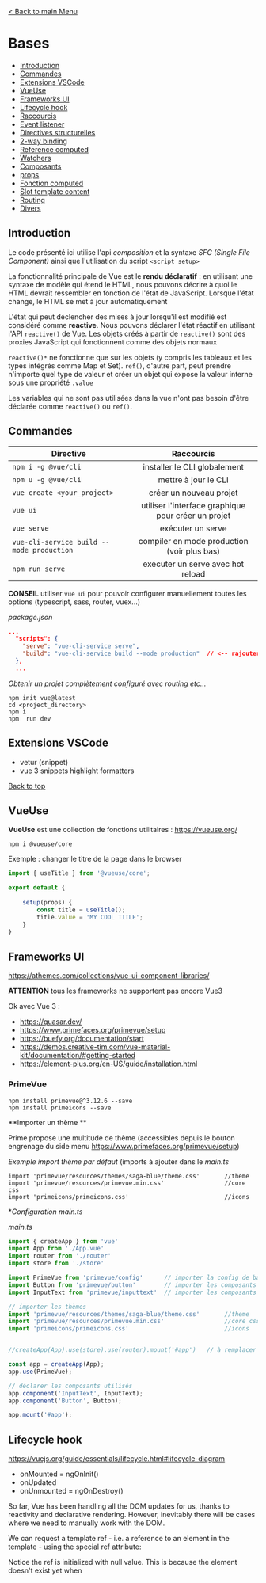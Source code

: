[< Back to main Menu](https://github.com/gsoulie/vue-resources/blob/main/vue-index.md)    

# Bases

* [Introduction](#introduction)      
* [Commandes](#commandes)      
* [Extensions VSCode](#extensions-vscode)     
* [VueUse](#vueuse)     
* [Frameworks UI](#frameworks-ui)     
* [Lifecycle hook](#lifecycle-hook)      
* [Raccourcis](#raccourcis)     
* [Event listener](#event-listener)     
* [Directives structurelles](#directives-structurelles)      
* [2-way binding](#2--way-binding)      
* [Reference computed](#reference-computed)     
* [Watchers](#watchers)       
* [Composants](#composants)       
* [props](#props)     
* [Fonction computed](#fonction-computed)     
* [Slot template content](#slot-template-content)     
* [Routing](#routing)     
* [Divers](#divers)     


## Introduction

Le code présenté ici utilise l'api *composition* et la syntaxe *SFC (Single File Component)* ainsi que l'utilisation du script ````<script setup>````

La fonctionnalité principale de Vue est le **rendu déclaratif** : en utilisant une syntaxe de modèle qui étend le HTML, nous pouvons décrire à quoi le HTML devrait ressembler en fonction de l'état de JavaScript. Lorsque l'état change, le HTML se met à jour automatiquement

L'état qui peut déclencher des mises à jour lorsqu'il est modifié est considéré comme **reactive**. Nous pouvons déclarer l'état réactif en utilisant l'API ````reactive()```` de Vue. Les objets créés à partir de ````reactive()```` sont des proxies JavaScript qui fonctionnent comme des objets normaux

````reactive()*```` ne fonctionne que sur les objets (y compris les tableaux et les types intégrés comme Map et Set). ````ref()````, d'autre part, peut prendre n'importe quel type de valeur et créer un objet qui expose la valeur interne sous une propriété ````.value````

Les variables qui ne sont pas utilisées dans la vue n'ont pas besoin d'être déclarée comme ````reactive()```` ou ````ref()````.

## Commandes
| Directive        | Raccourcis           |
| ------------- |:-------------:|
|````npm i -g @vue/cli````|installer le CLI globalement|
|````npm u -g @vue/cli````|mettre à jour le CLI|
|````vue create <your_project>````|créer un nouveau projet|
|````vue ui````|utiliser l'interface graphique pour créer un projet|
|````vue serve````|exécuter un serve|
|````vue-cli-service build --mode production````|compiler en mode production (voir plus bas)|
|````npm run serve````|exécuter un serve avec hot reload|

**CONSEIL** utiliser ````vue ui```` pour pouvoir configurer manuellement toutes les options (typescript, sass, router, vuex...)

*package.json*
````json
...
  "scripts": {
    "serve": "vue-cli-service serve",
    "build": "vue-cli-service build --mode production"	// <-- rajouter le mode de build. commande dans le terminal : $vue build
  },
  ...
````

*Obtenir un projet complètement configuré avec routing etc...*

````
npm init vue@latest
cd <project_directory>
npm i
npm  run dev
````

## Extensions VSCode

* vetur (snippet)    
* vue 3 snippets highlight formatters     
  
[Back to top](#bases)   

## VueUse

**VueUse** est une collection de fonctions utilitaires : https://vueuse.org/      

````npm i @vueuse/core````

Exemple : changer le titre de la page dans le browser

````typescript
import { useTitle } from '@vueuse/core';

export default {
    
    setup(props) {
        const title = useTitle();
        title.value = 'MY COOL TITLE';
    }
}
````

## Frameworks UI

https://athemes.com/collections/vue-ui-component-libraries/      

**ATTENTION** tous les frameworks ne supportent pas encore Vue3

Ok avec Vue 3 :
* https://quasar.dev/     
* https://www.primefaces.org/primevue/setup     
* https://buefy.org/documentation/start     
* https://demos.creative-tim.com/vue-material-kit/documentation/#getting-started      
* https://element-plus.org/en-US/guide/installation.html     

### PrimeVue

````
npm install primevue@^3.12.6 --save
npm install primeicons --save
````

**Importer un thème **

Prime propose une multitude de thème (accessibles depuis le bouton engrenage du side menu https://www.primefaces.org/primevue/setup)

*Exemple import thème par défaut* (imports à ajouter dans le *main.ts*

````
import 'primevue/resources/themes/saga-blue/theme.css'       //theme
import 'primevue/resources/primevue.min.css'                 //core css
import 'primeicons/primeicons.css'                           //icons
````

**Configuration main.ts*

*main.ts*
````typescript
import { createApp } from 'vue'
import App from './App.vue'
import router from './router'
import store from './store'

import PrimeVue from 'primevue/config'		// importer la config de base PrimeView
import Button from 'primevue/button'		// importer les composants boutons
import InputText from 'primevue/inputtext'	// importer les composants inputs

// importer les thèmes
import 'primevue/resources/themes/saga-blue/theme.css'       //theme
import 'primevue/resources/primevue.min.css'                 //core css
import 'primeicons/primeicons.css'                           //icons


//createApp(App).use(store).use(router).mount('#app')	// à remplacer par :

const app = createApp(App);
app.use(PrimeVue);

// déclarer les composants utilisés
app.component('InputText', InputText);	
app.component('Button', Button);

app.mount('#app');

````

## Lifecycle hook

https://vuejs.org/guide/essentials/lifecycle.html#lifecycle-diagram      

* onMounted = ngOnInit()      
* onUpdated      
* onUnmounted = ngOnDestroy()     

So far, Vue has been handling all the DOM updates for us, thanks to reactivity and declarative rendering. However, inevitably there will be cases where we need to manually work with the DOM.

We can request a template ref - i.e. a reference to an element in the template - using the special ref attribute:

Notice the ref is initialized with null value. This is because the element doesn't exist yet when <script setup> is executed. The template ref is only accessible after the component is mounted.

````html
<script setup>
import { ref, onMounted } from 'vue'

const p = ref(null)

onMounted(() => { p.value.textContent = 'mounted!' })
</script>

<template>
  <p ref="p">hello</p>
</template>
````
  
## Raccourcis

| Directive        | Raccourcis           |
| ------------- |:-------------:|
|````v-bind:<value>````|````:<value>````|
|````v-bind:class````|````:class````|
|````v-bind:id````|````:id````|
|````v-on:click````|````@click````|
|````v-on:<event_source>````|````@<event_source>````|
|````v-on:input````|````@input````|
  
[Back to top](#bases)   
  
  
## Event listener
  
````html
<script setup>
import { ref } from 'vue'

const count = ref(0)
let count2 = 0

function increment() {
  count2++
  count.value++
}
</script>

<template>
  <!-- make this button work -->
  <button @click="increment">count is: {{ count }}</button>
  <p>
    Count2 : {{ count2 }}
  </p>
</template>
````
[Back to top](#bases)   
  
  
## Directives structurelles
  
### v-if v-else

````html
<script setup>
import { ref } from 'vue'

const awesome = ref(true)

function toggle() { awesome.value = !awesome.value }
</script>

<template>
  <button @click="toggle">toggle</button>
  <h1 v-if="awesome">Vue is awesome!</h1>
  <h1 v-else>Oh no 😢</h1>
</template>
````
[Back to top](#bases)     
  
### v-for

````html
<script setup>
import { ref } from 'vue'

// give each todo a unique id
let id = 0

const newTodo = ref('')
const todos = ref([
  { id: id++, text: 'Learn HTML' },
  { id: id++, text: 'Learn JavaScript' },
  { id: id++, text: 'Learn Vue' }
])

function addTodo() {
  todos.value.push({ id: id++, text: newTodo.value})
  // reset todo
  newTodo.value = ''
}

function removeTodo(todo) {
  todos.value = todos.value.filter(t => t.id !== todo.id)
}
</script>

<template>
  <form @submit.prevent="addTodo">
    <input v-model="newTodo">
    <button>Add Todo</button>    
  </form>
  <ul>
    <li v-for="todo in todos" :key="todo.id">
      {{ todo.text }}
      <button @click="removeTodo(todo)">X</button>
    </li>
  </ul>
</template>
````
[Back to top](#bases)   
  
  
## 2-way binding

Le 2-way binding avec vue se caractérise par l'utilisation du v-bind + v-on. Pour simplifier cela on peut simplement utiliser ````v-model="maVar"````
  
````html
<script setup>
import { ref } from 'vue'

const text = ref('')

function onInput(e) { text.value = e.target.value }
</script>

<template>
  <input :value="text" @input="onInput" placeholder="Type here">
  
  <!-- Or to simplify -->
  <input v-model="text" placeholder="Type here">
  
  <p>{{ text }}</p>
</template>
````
[Back to top](#bases)   
  
  
## Reference computed
 
> équivalent aux pipeTransform Angular
	
*exemple pipe qui double une valeur*

*Angular*
````typescript
@Component({
	selector: 'app-doublecount',
	template: '<div>{{ number | double }}</div>',
})
export class DoublecountComponent {
	count: number = 10;
}
````
	
*Vue*
````html
<script setup>
import { ref, computed } from 'vue';
const count = ref(10);
const doubleCount = computed(() => count.value * 2);
</script>

<template>
	<div>{{ doubleCount }}</div>
</template>
````

**Autre exemple**
````html
<script setup>
import { ref, computed } from 'vue'

let id = 0

const newTodo = ref('')
const hideCompleted = ref(false)
const todos = ref([
  { id: id++, text: 'Learn HTML', done: true },
  { id: id++, text: 'Learn JavaScript', done: true },
  { id: id++, text: 'Learn Vue', done: false }
])
const filteredTodos = computed(() => {
  // return filtered todos based on
  // `todos.value` & `hideCompleted.value`
  return hideCompleted.value
	? todos.value.filter((t) => !t.done)
	: todos.value
})

function addTodo() {
  todos.value.push({ id: id++, text: newTodo.value, done: false })
  newTodo.value = ''
}

function removeTodo(todo) {
  todos.value = todos.value.filter((t) => t !== todo)
}
</script>

<template>
  <form @submit.prevent="addTodo">
    <input v-model="newTodo" />
    <button>Add Todo</button>
  </form>
  <ul>
    <li v-for="todo in filteredTodos" :key="todo.id">
      <input type="checkbox" v-model="todo.done">
      <span :class="{ done: todo.done }">{{ todo.text }}</span>
      <button @click="removeTodo(todo)">X</button>
    </li>
  </ul>
      
  <button @click="hideCompleted = !hideCompleted">
    {{ hideCompleted ? 'Show all' : 'Hide completed' }}
  </button>
</template>

<style>
.done {
  text-decoration: line-through;
}
</style>
````
[Back to top](#bases)   
  
## Watchers

Les watchers permettent de déclencher un traitement lorsque la valeur d'un élément observé change. 

https://vuejs.org/guide/essentials/watchers.html

**Ex 1 : déclencher un affichage console lorsqu'une valeur est modifiée**
  
````html
<script setup>
import { ref, watch } from 'vue'

const count = ref(0)

function increment() { count.value++ }
 
// watcher
watch(count, (newCount) => {
  console.log(`new count is ${newCount}`)
})
  
</script>

<template>
  <button @click="increment">
    Increment
  </button>
  <p>
    {{ count }}
  </p>
</template>
````

**Ex 2 : Lister des todos à chaque incrémentation du todoId**
  
````html
<script setup>
import { ref, watch } from 'vue'

const todoId = ref(1)
const todoData = ref(null)
  
async function fetchData() {
  todoData.value = null
  // timeout pour simuler le chargement
  setTimeout(async () => {
    const res = await fetch(
      `https://jsonplaceholder.typicode.com/todos/${todoId.value}`
    )  
    todoData.value = await res.json()
  }, 500)  
  
}
// watcher qui déclenche le chargement du todo lors de l'incrémentation du todoId
watch(todoId, fetchData)  
  
fetchData()
</script>

<template>
  <p>Todo id: {{ todoId }}</p>
  <button @click="todoId++">Fetch next todo</button>
  <p v-if="!todoData">Loading...</p>
  <pre v-else>{{ todoData }}</pre>
</template>
````
[Back to top](#bases)     
  
## Composants
  
````html
<script setup>
	import ChildComp from './ChildComp.vue'
</script>

<template>
  <ChildComp></ChildComp>
</template>
````
  
### Passage de paramètres

> équivalent @Input() Angular 

Le composant enfant doit définir la liste des paramètres qu'il expose

````html
<script setup>
const props = defineProps({
  msg: String,
  count: Number
})
</script>
````

Ces propriétés sont accessibles depuis le code via l'objet retourné par defineProps() et sont accessible aux parents de la manière suivante via un v-bind

````html
<script setup>
import { ref } from 'vue'
import ChildComp from './ChildComp.vue'

const greeting = ref('Hello from parent')

</script>

<template>
  <ChildComp :msg="greeting" />
</template>
````
  
### Events
  
> équivalent @Output() Angular

Déclaration des évènements depuis le composant enfant

````html
<script setup>
// declare emitted events
const emit = defineEmits(['response'])

// emit with argument
emit('response', 'hello from child')
</script>
````
  
Réaction à l'évènement depuis le parent

````html
<ChildComp @response="(msg) => childMsg = msg" />
````

**Ex d'écoute :**

````html
<script setup>
import { ref } from 'vue'
import ChildComp from './ChildComp.vue'

const childMsg = ref('No child msg yet')
</script>

<template>
  <ChildComp @:response="(msg) => childMsg = msg"/>
  <p>{{ childMsg }}</p>
</template>  
````  

````html
<script setup>
import { ref, reactive } from 'vue'

  let fixedMessage = 'Hello World !'
  const dynamicMessage = ref('My name is ')	// Déclaré avec ref(...) l'objet expose une propriété value
  dynamicMessage.value += 'toto';
// component logic
const counter = reactive({
  count: 1
})
</script>

<template>
  <h1>{{ fixedMessage }}</h1>
  <h4>
    {{ dynamicMessage }}
  </h4>
  <p>
    {{counter.count}}
  </p>
</template>

<style>
  h1 {
    color: coral;
  }
</style>
````
	
[Back to top](#bases)    

## props

Les **props** sont comparables aux ````@Input()```` d'Angular. Elles permettent de partager des variables avec d'autres composants

### Exposer les props

Pour pouvoir exposer une variable en tant que *props* il faut au préalable la retourner à la fin du *setup* via la fonction ````return````.

Ensuite dans la vue on peut passer cette variable à d'autres composants en déclarant la propriété de la manière suivante ````<RestaurantRow :restaurants="data"></RestaurantRow>````

*home.vue*

````html
<template>
  <div class="home">
    <RestaurantRow :restaurants="data"></RestaurantRow>
  </div>
</template>

<script lang="ts">

import { ref, onMounted } from 'vue';

export default {
    name: 'Home',
    components: {
        RestaurantRow
    },
    setup() {
        const data = ref<Restaurant[]>([]); // ref() nécessaire pour déclarer la variable "observable"
        // sans le ref(), toute modification des données ne déclencherai pas de changement dans la vue

        /**
         * ie : ngOnInit
         */
        onMounted(() => {
            initializeDatabase();
        });
        
        function initializeDatabase() {
            // remplir data    
			...
        }  
        
        // Dernière étape du Setup()
        return {
            data,   // indiquer qu'on souhaite exposer data aux autres composants
        }
    }
}
</script>
````

Côté composant "enfant", pour accéder à la props, il faut déclarer la props que l'on reçoit à la manière du ````@Input()```` d'Angular 

*RestaurantRow.vue* 

````html
<template>
	<div class="row">
		<RestaurantCard 
		class="cell"
		v-for="(r, index) in restaurants" :key="index" :restaurant="r"></RestaurantCard>
	</div>
</template>

<script lang="ts">
import RestaurantCard from './RestaurantCard.vue'

export default {
    name: 'RestaurantRow',
    components: {
        RestaurantCard
    },
    props: {
        restaurants: {
		type: Array,	// <--- déclaration de la props (ici c'est un tableau de Restaurant)
		required: true
	}
	// !! Ou alors, si option required non nécessaire :
	restaurants: Array,
    } 	
}
</script>
```` 

### Accéder aux props dans le setup

````html
<script lang="ts">
import Restaurant from '@/models/restaurant'
export default {
    name: 'RestaurantCard',
    props: {
        restaurant: Restaurant
    },
	setup(props) {	// <--- permet d'accéder aux props dans le setup
	
	}
}
</script>
````

[Back to top](#bases)   
## Fonction computed

Les fonctions computed permettent de retourner une valeur calculée. Par exemple nous recevons une liste de restaurant avec une image, et nous souhaitons
calculer la chaîne css qui permettra de positionner le background-image correspondant à chaque restaurant.

Il est possible d'utiliser une fonction "classique" et l'utiliser dans la vue sans aucun souci mis à part qu'à chaque modification des données, vue va
générer un nouveau rendu et donc rejouer la fonction. 
Les fonction **computed** en revanche, ont l'avantage d'être plus performantes dans le cas d'un calcul d'info dans la vue car elles font du **caching**. 
On pourrait aussi comparer les fonction *computed* aux **PipeTransform** d'Angular.

Comment le cache des fonctions computed ?

1 : Vue va chercher des données réactives dans votre fonction computed     
2 : La première exécution de la fonction computed va créer un cache, qu’il trouve ou non une donnée réactive     
3 : Si au prochain rendu (à l’update), il voit qu’une donnée réactive utilisée dans le computed a changé, il ré-exécute le computed pour créer un nouveau résultat et le remet en cache     
4 : S’il ne trouve aucune dépendance (donnée réactive), il renverra toujours le même résultat, celui du cache précédent.     

*RestaurantCard.vue*

````html
<template>
  <div class="restaurant-card">
    <div :style="changeBackground" class="restaurant-img"></div>
    {{ restaurant.name }}
  </div>
</template>

<script lang="ts">
import Restaurant from '@/models/restaurant'
import { computed } from 'vue'	// <--- import de computed

export default {
    name: 'RestaurantCard',
    props: {
        restaurant: Restaurant
    },
    setup(props) {
        const changeBackground = computed(() => {	// <-- Fonction computed
            return {
                backgroundImage: `url(${props.restaurant?.image})`.toString()
            }
        })

		// IMPORTANT :  retourner cette fonction à la fin du setup
        return {
            changeBackground
        }
    }
}
</script>
````
	
[Back to top](#bases)   
  
## Slot template content
  
> équivalent *ng-content* Angular

Il suffit au parent de passer du contenu html dans la balise du contenu enfant

*composant parent*
````html
<ChildComp>
  <p>
    This is the contant template from the parent {{ msg }}
  </p>
</ChildComp>
````

Côté composant enfant, il est possible de définir un contenu "par défaut" lorsque le parent ne passe aucun contenu via la balise slot 

*composant enfant*
````html
<slot>Fallback content</slot>
````
[Back to top](#bases)   
  
## Routing
	
https://router.vuejs.org/guide/essentials/navigation.html#navigate-to-a-different-location

*router/index.ts*

````typescript
import { createRouter, createWebHistory } from "vue-router";
import HomeView from "../views/HomeView.vue";

const router = createRouter({
  history: createWebHistory(import.meta.env.BASE_URL),
  routes: [
    {
      path: "/",
      name: "home",
      component: HomeView,
    },
    {
      path: "/about",
      name: "about",
      // route level code-splitting
      // this generates a separate chunk (About.[hash].js) for this route
      // which is lazy-loaded when the route is visited.
      component: () => import("../views/AboutView.vue"),
    },
  ],
});

export default router;
````

*component.vue*

````html
<template>
  <nav>
    <RouterLink to="/">Home</RouterLink>
    <RouterLink to="/about">About</RouterLink>
  </nav>
</template>
	
<script setup lang="ts">
	import router from '@/router';
	
	//routing par code
	// literal string path
	router.push('/users/eduardo')

	// object with path
	router.push({ path: '/users/eduardo' })

	// named route with params to let the router build the url
	router.push({ name: 'user', params: { username: 'eduardo' } })

	// with query, resulting in /register?plan=private
	router.push({ path: '/register', query: { plan: 'private' } })

	// with hash, resulting in /about#team
	router.push({ path: '/about', hash: '#team' })
</script>
````
[Back to top](#bases)       

## Divers

ajouter une classe / id css dynamique

````html
<script setup>
	import { ref } from 'vue'

	const titleClass = ref('title')
	const myDivId = ref('myDiv')
</script>

<template>
  <div :id="myDivId">
  	<h1 :class="titleClass">Make me red</h1> <!-- add dynamic class binding here -->
  </div>
</template>

<style>
	.title { color: red; }
	#myDivId { 
	  padding: 20px;
	  background: coral;
	}
</style>
````
[Back to top](#bases)     
